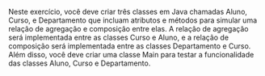 Neste exercício, você deve criar três classes em Java chamadas Aluno, Curso, e Departamento que incluam atributos e métodos para simular uma relação de agregação e composição entre elas. A relação de agregação será implementada entre as classes Curso e Aluno, e a relação de composição será implementada entre as classes Departamento e Curso. Além disso, você deve criar uma classe Main para testar a funcionalidade das classes Aluno, Curso e Departamento.
